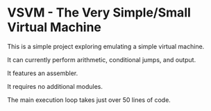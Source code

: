 VSVM - The Very Simple/Small Virtual Machine
============================================

This is a simple project exploring emulating a simple virtual machine.

It can currently perform arithmetic, conditional jumps, and output.

It features an assembler.

It requires no additional modules.

The main execution loop takes just over 50 lines of code.
